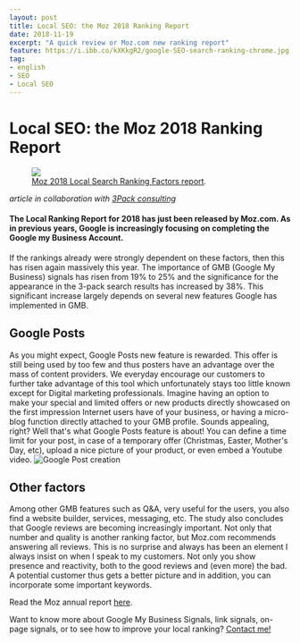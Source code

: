 ```yaml
---
layout: post
title: Local SEO: the Moz 2018 Ranking Report
date: 2018-11-19
excerpt: "A quick review or Moz.com new ranking report"
feature: https://i.ibb.co/kXKkgR2/google-SEO-search-ranking-chrome.jpg
tag: 
- english 
- SEO
- Local SEO
---
```


# Local SEO: the Moz 2018 Ranking Report

<figure>
	<a href="https://66.media.tumblr.com/78951c83c36d0ddf3d71a530e1be7a88/tumblr_piuee5iE9C1xr7v1no1_1280.jpg"><img src="https://66.media.tumblr.com/78951c83c36d0ddf3d71a530e1be7a88/tumblr_piuee5iE9C1xr7v1no1_1280.jpg"></a>
	<figcaption><a href="https://moz.com/local-search-ranking-factors"   
    title="Moz 2018 Local Search Ranking Factors report">Moz 2018 Local Search Ranking Factors report</a>.</figcaption>
</figure>

_article in collaboration with [3Pack consulting](https://3pack.ch)_

#### The Local Ranking Report for 2018 has just been released by Moz.com. As in previous years, Google is increasingly focusing on completing the Google my Business Account.

If the rankings already were strongly dependent on these factors, then this has risen again massively this year. The importance of GMB (Google My Business) signals has risen from 19% to 25% and the significance for the appearance in the 3-pack search results has increased by 38%. This significant increase largely depends on several new features Google has implemented in GMB.

## Google Posts
As you might expect, Google Posts new feature is rewarded. This offer is still being used by too few and thus posters have an advantage over the mass of content providers. We everyday encourage our customers to further take advantage of this tool which unfortunately stays too little known except for Digital marketing professionals. Imagine having an option to make your special and limited offers or new products directly showcased on the first impression Internet users have of your business, or having a micro-blog function directly attached to your GMB profile. Sounds appealing, right? Well that's what Google Posts feature is about! You can define a time limit for your post, in case of a temporary offer (Christmas, Easter, Mother's Day, etc), upload a nice picture of your product, or even embed a Youtube video.
![Google Post creation](https://i.ibb.co/4KWvPxX/google-my-business-posts-feature-create-post.png)

## Other factors
Among other GMB features such as Q&A, very useful for the users, you also find a website builder, services, messaging, etc. 
The study also concludes that Google reviews are becoming increasingly important. Not only that number and quality is another ranking factor, but Moz.com recommends answering all reviews. This is no surprise and always has been an element I always insist on when I speak to my customers. Not only you show presence and reactivity, both to the good reviews and (even more) the bad. A potential customer thus gets a better picture and in addition, you can incorporate some important keywords.

Read the Moz annual report [here](https://moz.com/local-search-ranking-factors).

Want to know more about Google My Business Signals, link signals, on-page signals, or to see how to improve your local ranking? [Contact me!](https://goo.gl/maps/hBiNuEdTaDs)
